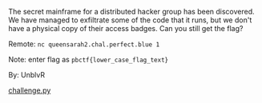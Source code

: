 The secret mainframe for a distributed hacker group has been discovered. We have managed to exfiltrate some of the code that it runs, but we don't have a physical copy of their access badges. Can you still get the flag?

Remote: `nc queensarah2.chal.perfect.blue 1`

Note: enter flag as `pbctf{lower_case_flag_text}`

By: UnblvR

[challenge.py](https://storage.googleapis.com/pbctf-2020-ctfd/d85406864a9da1d7ea007ad585c20685/challenge.py)